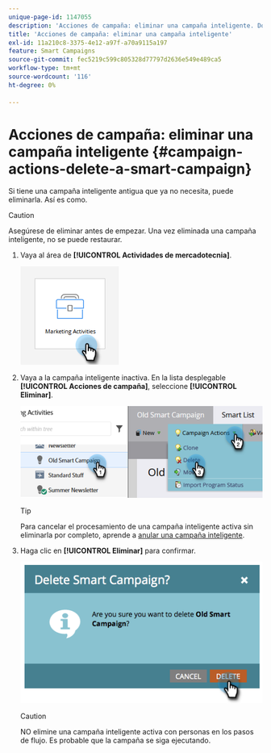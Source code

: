 ```yaml
---
unique-page-id: 1147055
description: 'Acciones de campaña: eliminar una campaña inteligente. Documentos de Marketo: documentación del producto'
title: 'Acciones de campaña: eliminar una campaña inteligente'
exl-id: 11a210c8-3375-4e12-a97f-a70a9115a197
feature: Smart Campaigns
source-git-commit: fec5219c599c805328d77797d2636e549e489ca5
workflow-type: tm+mt
source-wordcount: '116'
ht-degree: 0%

---
```


# Acciones de campaña: eliminar una campaña inteligente {#campaign-actions-delete-a-smart-campaign}

Si tiene una campaña inteligente antigua que ya no necesita, puede eliminarla. Así es como.

>[!CAUTION]
>
>Asegúrese de eliminar antes de empezar. Una vez eliminada una campaña inteligente, no se puede restaurar.

1. Vaya al área de **[!UICONTROL Actividades de mercadotecnia]**.

   ![](assets/campaign-actions-delete-a-smart-campaign-1.png)

1. Vaya a la campaña inteligente inactiva. En la lista desplegable **[!UICONTROL Acciones de campaña]**, seleccione **[!UICONTROL Eliminar]**.

   ![](assets/campaign-actions-delete-a-smart-campaign-2.png)

   >[!TIP]
   >
   >Para cancelar el procesamiento de una campaña inteligente activa sin eliminarla por completo, aprende a [anular una campaña inteligente](/help/marketo/product-docs/core-marketo-concepts/smart-campaigns/using-smart-campaigns/abort-a-smart-campaign.md).

1. Haga clic en **[!UICONTROL Eliminar]** para confirmar.

   ![](assets/campaign-actions-delete-a-smart-campaign-3.png)

   >[!CAUTION]
   >
   >NO elimine una campaña inteligente activa con personas en los pasos de flujo. Es probable que la campaña se siga ejecutando.
